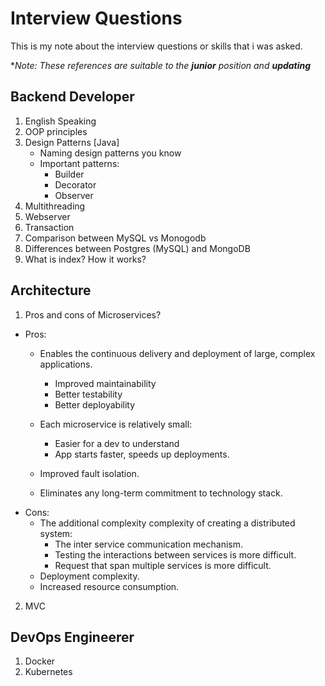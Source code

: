 # Interview Questions
This is my note about the interview questions or skills that i was asked.

**Note: These references are suitable to the __junior__ position and __updating__*

## Backend Developer
1. English Speaking
2. OOP principles
3. Design Patterns [Java]
    - Naming design patterns you know
    - Important patterns:
        - Builder
        - Decorator
        - Observer
4. Multithreading
5. Webserver
6. Transaction
7. Comparison between MySQL vs Monogodb
8. Differences between Postgres (MySQL) and MongoDB
9. What is index? How it works?

## Architecture
1. Pros and cons of Microservices?
- Pros:
    - Enables the continuous delivery and deployment of large, complex applications.
        - Improved maintainability
        - Better testability
        - Better deployability
        
    - Each microservice is relatively small:
        - Easier for a dev to understand
        - App starts faster, speeds up deployments.
    - Improved fault isolation.
    - Eliminates any long-term commitment to technology stack.
- Cons:
    - The additional complexity complexity of creating a distributed system:
        - The inter service communication mechanism.
        - Testing the interactions between services is more difficult.
        - Request that span multiple services is more difficult.
    - Deployment complexity.
    - Increased resource consumption.

2. MVC

## DevOps Engineerer
1. Docker
2. Kubernetes

